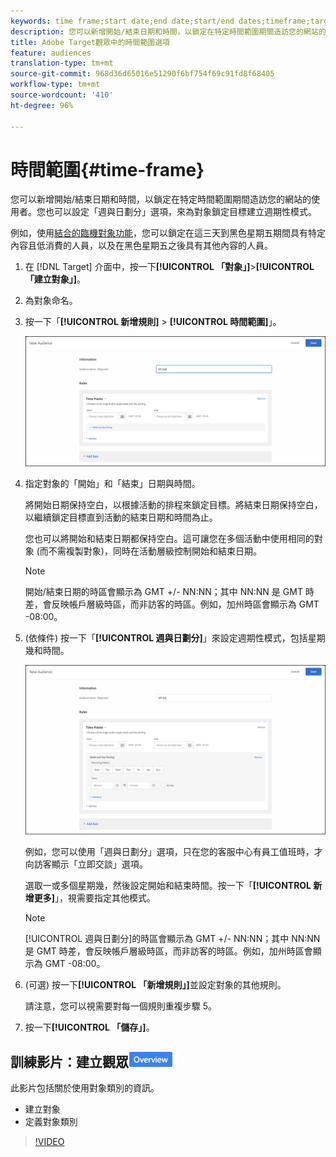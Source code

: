 ```yaml
---
keywords: time frame;start date;end date;start/end dates;timeframe;target schedule;week parting;day parting;parting
description: 您可以新增開始/結束日期和時間，以鎖定在特定時間範圍期間造訪您的網站的使用者。您也可以設定「週與日劃分」選項，來為對象鎖定目標建立週期性模式。
title: Adobe Target觀眾中的時間範圍選項
feature: audiences
translation-type: tm+mt
source-git-commit: 968d36d65016e51290f6bf754f69c91fd8f68405
workflow-type: tm+mt
source-wordcount: '410'
ht-degree: 96%

---
```



# 時間範圍{#time-frame}

您可以新增開始/結束日期和時間，以鎖定在特定時間範圍期間造訪您的網站的使用者。您也可以設定「週與日劃分」選項，來為對象鎖定目標建立週期性模式。

例如，使用[結合的臨機對象功能](/help/c-target/combining-multiple-audiences.md#concept_A7386F1EA4394BD2AB72399C225981E5)，您可以鎖定在這三天到黑色星期五期間具有特定內容且低消費的人員，以及在黑色星期五之後具有其他內容的人員。

1. 在 [!DNL Target] 介面中，按一下&#x200B;**[!UICONTROL 「對象」]**>**[!UICONTROL 「建立對象」]**。
1. 為對象命名。
1. 按一下「**[!UICONTROL 新增規則]** > **[!UICONTROL 時間範圍]**」。

   ![](assets/target_timeframe_dialog.png)

1. 指定對象的「開始」和「結束」日期與時間。

   將開始日期保持空白，以根據活動的排程來鎖定目標。將結束日期保持空白，以繼續鎖定目標直到活動的結束日期和時間為止。

   您也可以將開始和結束日期都保持空白。這可讓您在多個活動中使用相同的對象 (而不需複製對象)，同時在活動層級控制開始和結束日期。

   >[!NOTE]
   >
   >開始/結束日期的時區會顯示為 GMT +/- NN:NN；其中 NN:NN 是 GMT 時差，會反映帳戶層級時區，而非訪客的時區。例如，加州時區會顯示為 GMT -08:00。

1. (依條件) 按一下「**[!UICONTROL 週與日劃分]**」來設定週期性模式，包括星期幾和時間。

   ![週與日劃分](assets/week_and_day_parting.png)

   例如，您可以使用「週與日劃分」選項，只在您的客服中心有員工值班時，才向訪客顯示「立即交談」選項。

   選取一或多個星期幾，然後設定開始和結束時間。按一下「**[!UICONTROL 新增更多]**」，視需要指定其他模式。

   >[!NOTE]
   >
   >[!UICONTROL 週與日劃分]的時區會顯示為 GMT +/- NN:NN；其中 NN:NN 是 GMT 時差，會反映帳戶層級時區，而非訪客的時區。例如，加州時區會顯示為 GMT -08:00。

1. (可選) 按一下&#x200B;**[!UICONTROL 「新增規則」]**&#x200B;並設定對象的其他規則。

   請注意，您可以視需要對每一個規則重複步驟 5。

1. 按一下&#x200B;**[!UICONTROL 「儲存」]**。

## 訓練影片：建立觀眾![概觀標章](/help/assets/overview.png)

此影片包括關於使用對象類別的資訊。

* 建立對象
* 定義對象類別

>[!VIDEO](https://video.tv.adobe.com/v/17392)
